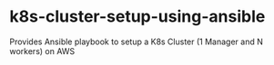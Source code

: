 # k8s-cluster-setup-using-ansible
Provides Ansible playbook to setup a K8s Cluster (1 Manager and N workers) on AWS 
